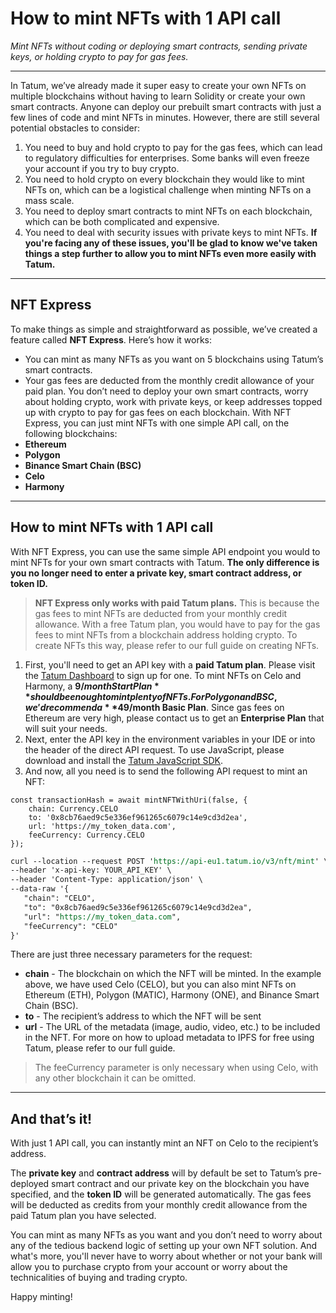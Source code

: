 # How to mint NFTs with 1 API call

*Mint NFTs without coding or deploying smart contracts, sending private keys, or holding crypto to pay for gas fees.*

---

In Tatum, we’ve already made it super easy to create your own NFTs on multiple blockchains without having to learn Solidity or create your own smart contracts. Anyone can deploy our prebuilt smart contracts with just a few lines of code and mint NFTs in minutes.
However, there are still several potential obstacles to consider:
1. You need to buy and hold crypto to pay for the gas fees, which can lead to regulatory difficulties for enterprises. Some banks will even freeze your account if you try to buy crypto.
2. You need to hold crypto on every blockchain they would like to mint NFTs on, which can be a logistical challenge when minting NFTs on a mass scale. 
3. You need to deploy smart contracts to mint NFTs on each blockchain, which can be both complicated and expensive. 
4. You need to deal with security issues with private keys to mint NFTs.
**If you're facing any of these issues, you'll be glad to know we've taken things a step further to allow you to mint NFTs even more easily with Tatum.**

---

## NFT Express

To make things as simple and straightforward as possible, we’ve created a feature called **NFT Express**. Here’s how it works:
- You can mint as many NFTs as you want on 5 blockchains using Tatum’s smart contracts. 
- Your gas fees are deducted from the monthly credit allowance of your paid plan.
You don’t need to deploy your own smart contracts, worry about holding crypto, work with private keys, or keep addresses topped up with crypto to pay for gas fees on each blockchain. With NFT Express, you can just mint NFTs with one simple API call, on the following blockchains:
- **Ethereum** 
- **Polygon** 
- **Binance Smart Chain (BSC)**
- **Celo** 
- **Harmony**

---

## How to mint NFTs with 1 API call

With NFT Express, you can use the same simple API endpoint you would to mint NFTs for your own smart contracts with Tatum. **The only difference is you no longer need to enter a private key, smart contract address, or token ID.** 

<!-- theme: warning -->
> 
>**NFT Express only works with paid Tatum plans.** This is because the gas fees to mint NFTs are deducted from your monthly credit allowance. With a free Tatum plan, you would have to pay for the gas fees to mint NFTs from a blockchain address holding crypto. To create NFTs this way, please refer to our full guide on creating NFTs.

1. First, you'll need to get an API key with a **paid Tatum plan**. Please visit the [Tatum Dashboard](https://dashboard.tatum.io/login) to sign up for one. To mint NFTs on Celo and Harmony, a **$9/month Start Plan** should be enough to mint plenty of NFTs. For Polygon and BSC, we'd recommend a **$49/month Basic Plan**. Since gas fees on Ethereum are very high, please contact us to get an **Enterprise Plan** that will suit your needs.
2. Next, enter the API key in the environment variables in your IDE or into the header of the direct API request. To use JavaScript, please download and install the [Tatum JavaScript SDK](https://tatum.io/tatum-js.html).
3. And now, all you need is to send the following API request to mint an NFT:

```SDK
const transactionHash = await mintNFTWithUri(false, {
    chain: Currency.CELO
    to: '0x8cb76aed9c5e336ef961265c6079c14e9cd3d2ea',
    url: 'https://my_token_data.com',
    feeCurrency: Currency.CELO
});
```
```REST API call
curl --location --request POST 'https://api-eu1.tatum.io/v3/nft/mint' \
--header 'x-api-key: YOUR_API_KEY' \
--header 'Content-Type: application/json' \
--data-raw '{
   "chain": "CELO",
   "to": "0x8cb76aed9c5e336ef961265c6079c14e9cd3d2ea",
   "url": "https://my_token_data.com",
   "feeCurrency": "CELO"
}'
```

There are just three necessary parameters for the request:
- **chain** - The blockchain on which the NFT will be minted. In the example above, we have used Celo (CELO), but you can also mint NFTs on Ethereum (ETH), Polygon (MATIC), Harmony (ONE), and Binance Smart Chain (BSC).
- **to** - The recipient’s address to which the NFT will be sent
- **url** - The URL of the metadata (image, audio, video, etc.) to be included in the NFT. For more on how to upload metadata to IPFS for free using Tatum, please refer to our full guide.

<!-- theme: info -->
> The feeCurrency parameter is only necessary when using Celo, with any other blockchain it can be omitted. 

---

## And that’s it!

With just 1 API call, you can instantly mint an NFT on Celo to the recipient’s address. 

The **private key** and **contract address** will by default be set to Tatum’s pre-deployed smart contract and our private key on the blockchain you have specified, and the **token ID** will be generated automatically. The gas fees will be deducted as credits from your monthly credit allowance from the paid Tatum plan you have selected.

You can mint as many NFTs as you want and you don’t need to worry about any of the tedious backend logic of setting up your own NFT solution. And what's more, you'll never have to worry about whether or not your bank will allow you to purchase crypto from your account or worry about the technicalities of buying and trading crypto. 

Happy minting!




















































